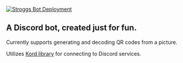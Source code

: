 [![Stroggs Bot Deployment](https://github.com/alongotv/Stroggs-Discord-Bot/actions/workflows/docker-image.yml/badge.svg)](https://github.com/alongotv/Stroggs-Discord-Bot/actions/workflows/docker-image.yml)
## A Discord bot, created just for fun.

Currently supports generating and decoding QR codes from a picture.

Utilizes [Kord library](https://github.com/kordlib/kord) for connecting to Discord services.
